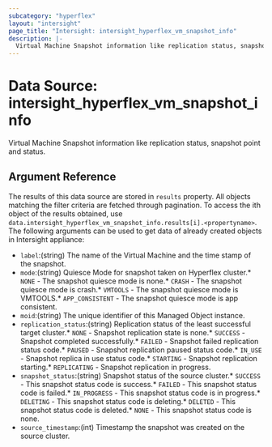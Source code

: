 ```yaml
---
subcategory: "hyperflex"
layout: "intersight"
page_title: "Intersight: intersight_hyperflex_vm_snapshot_info"
description: |-
  Virtual Machine Snapshot information like replication status, snapshot point and status.
---
```


# Data Source: intersight_hyperflex_vm_snapshot_info
Virtual Machine Snapshot information like replication status, snapshot point and status.
## Argument Reference
The results of this data source are stored in `results` property.
All objects matching the filter criteria are fetched through pagination.
To access the ith object of the results obtained, use `data.intersight_hyperflex_vm_snapshot_info.results[i].<propertyname>`.
The following arguments can be used to get data of already created objects in Intersight appliance:
* `label`:(string) The name of the Virtual Machine and the time stamp of the snapshot. 
* `mode`:(string) Quiesce Mode for snapshot taken on Hyperflex cluster.* `NONE` - The snapshot quiesce mode is none.* `CRASH` - The snapshot quiesce mode is crash.* `VMTOOLS` - The snapshot quiesce mode is VMTOOLS.* `APP_CONSISTENT` - The snapshot quiesce mode is app consistent. 
* `moid`:(string) The unique identifier of this Managed Object instance. 
* `replication_status`:(string) Replication status of the least successful target cluster.* `NONE` - Snapshot replication state is none.* `SUCCESS` - Snapshot completed successfully.* `FAILED` - Snapshot failed replication status code.* `PAUSED` - Snapshot replication paused status code.* `IN_USE` - Snapshot replica in use status code.* `STARTING` - Snapshot replication starting.* `REPLICATING` - Snapshot replication in progress. 
* `snapshot_status`:(string) Snapshot status of the source cluster.* `SUCCESS` - This snapshot status code is success.* `FAILED` - This snapshot status code is failed.* `IN_PROGRESS` - This snapshot status code is in progress.* `DELETING` - This snapshot status code is deleting.* `DELETED` - This snapshot status code is deleted.* `NONE` - This snapshot status code is none. 
* `source_timestamp`:(int) Timestamp the snapshot was created on the source cluster. 
 